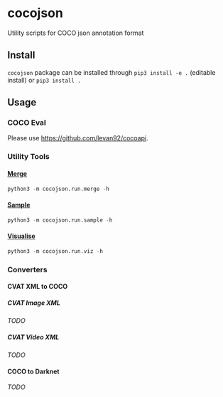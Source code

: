 # cocojson

Utility scripts for COCO json annotation format

## Install

`cocojson` package can be installed through `pip3 install -e .` (editable install) or `pip3 install .`

## Usage

### COCO Eval

Please use https://github.com/levan92/cocoapi. 

### Utility Tools

#### [Merge](./docs/merge.md)

```python
python3 -m cocojson.run.merge -h
```

#### [Sample](./docs/sample.md)

```python
python3 -m cocojson.run.sample -h
```

#### [Visualise](./docs/viz.md)

```python
python3 -m cocojson.run.viz -h
```

### Converters

#### CVAT XML to COCO

##### CVAT Image XML

_TODO_

##### CVAT Video XML

_TODO_

#### COCO to Darknet

_TODO_
